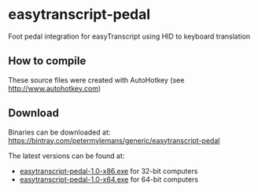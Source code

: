 # easytranscript-pedal
Foot pedal integration for easyTranscript using HID to keyboard translation

## How to compile
These source files were created with AutoHotkey (see http://www.autohotkey.com)

## Download
Binaries can be downloaded at: https://bintray.com/petermylemans/generic/easytranscript-pedal

The latest versions can be found at:

 - [easytranscript-pedal-1.0-x86.exe](https://dl.bintray.com/petermylemans/generic/easytranscript-pedal-1.0-x86.exe) for 32-bit computers
 - [easytranscript-pedal-1.0-x64.exe](https://dl.bintray.com/petermylemans/generic/easytranscript-pedal-1.0-x64.exe) for 64-bit computers
